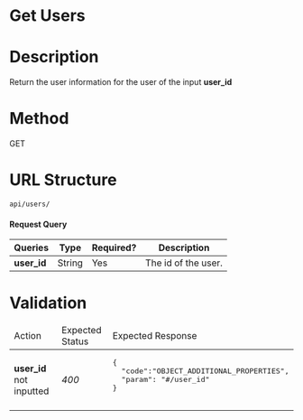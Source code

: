Get Users
===
# Description
Return the user information for the user of the input **user_id**

# Method
GET

# URL Structure
`api/users/`

#### Request Query
| Queries        | Type      | Required?    | Description           |
|----------------|-----------|--------------|-----------------------|
| **user_id**    |  String   |     Yes      |  The id of the user.  |


# Validation
<table>
  <thead>
    <tr>
      <td>Action</td>
      <td>Expected Status</td>
      <td>Expected Response</td>
    </tr>
  </thead>
  <tbody>
    <tr>
      <td><b>user_id</b> not inputted</td>
      <td><i>400</i></td>
      <td>
<pre>
{
  "code":"OBJECT_ADDITIONAL_PROPERTIES",
  "param": "#/user_id" 
}
  
</pre>
      </td>
    </tr>
  </tbody>
</table>
